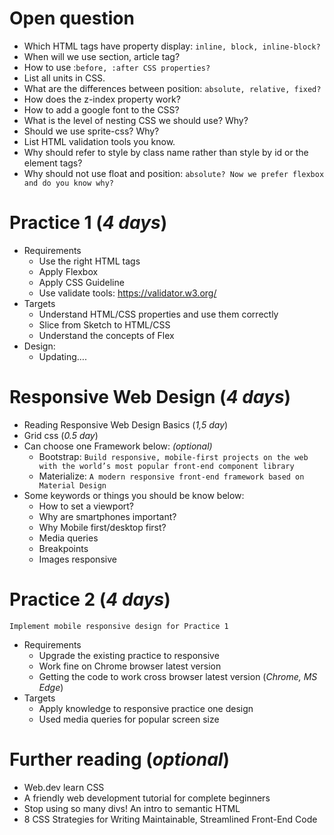 # **Open question**
- Which HTML tags have property display: `inline, block, inline-block?` 
- When will we use section, article tag?
- How to use :`before, :after CSS properties?` 
- List all units in CSS. 
- What are the differences between position: `absolute, relative, fixed?` 
- How does the z-index property work? 
- How to add a google font to the CSS? 
- What is the level of nesting CSS we should use? Why? 
- Should we use sprite-css? Why? 
- List HTML validation tools you know. 
- Why should refer to style by class name rather than style by id or the element tags? 
- Why should not use float and position: `absolute? Now we prefer flexbox and do you know why?`
# **Practice 1 (*4 days*)**
- Requirements 
  - Use the right HTML tags
  - Apply Flexbox
  - Apply CSS Guideline
  - Use validate tools: https://validator.w3.org/
- Targets
  - Understand HTML/CSS properties and use them correctly
  -  Slice from Sketch to HTML/CSS
  -  Understand the concepts of Flex
- Design:
  - Updating….
# **Responsive Web Design (*4 days*)**
- Reading Responsive Web Design Basics (*1,5 day*)
- Grid css (*0.5 day*)
- Can choose one Framework below: *(optional)*
  - Bootstrap: `Build responsive, mobile-first projects on the web with the world’s most popular front-end component library`
  -  Materialize: `A modern responsive front-end framework based on Material Design`
- Some keywords or things you should be know below:
  - How to set a viewport?
  -  Why are smartphones important?
  -  Why Mobile first/desktop first?
  -  Media queries
  -  Breakpoints
  -  Images responsive
# Practice 2 (*4 days*)	
`Implement mobile responsive design for Practice 1`
- Requirements
  - Upgrade the existing practice to responsive
  - Work fine on Chrome browser latest version
  - Getting the code to work cross browser latest version (*Chrome, MS Edge*)
- Targets
  - Apply knowledge to responsive practice one design
  - Used media queries for popular screen size
# **Further reading (*optional*)**
- Web.dev learn CSS
- A friendly web development tutorial for complete beginners
- Stop using so many divs! An intro to semantic HTML
- 8 CSS Strategies for Writing Maintainable, Streamlined Front-End Code
